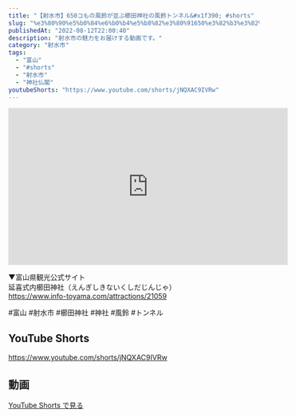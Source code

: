 ```yaml
---
title: "【射水市】650コもの風鈴が並ぶ櫛田神社の風鈴トンネル&#x1f390; #shorts"
slug: "%e3%80%90%e5%b0%84%e6%b0%b4%e5%b8%82%e3%80%91650%e3%82%b3%e3%82%82%e3%81%ae%e9%a2%a8%e9%88%b4%e3%81%8c%e4%b8%a6%e3%81%b6%e6%ab%9b%e7%94%b0%e7%a5%9e%e7%a4%be%e3%81%ae%e9%a2%a8%e9%88%b4%e3%83%88"
publishedAt: "2022-08-12T22:00:40"
description: "射水市の魅力をお届けする動画です。"
category: "射水市"
tags: 
  - "富山"
  - "#shorts"
  - "射水市"
  - "神社仏閣"
youtubeShorts: "https://www.youtube.com/shorts/jNQXAC9IVRw"
---
```


<iframe width="560" height="315" src="https://www.youtube.com/embed/yVXm5AFaosw" frameborder="0" allowfullscreen></iframe>

▼富山県観光公式サイト<br />
延喜式内櫛田神社（えんぎしきないくしだじんじゃ）<br />
https://www.info-toyama.com/attractions/21059

#富山 #射水市 #櫛田神社 #神社 #風鈴 #トンネル

## YouTube Shorts

https://www.youtube.com/shorts/jNQXAC9IVRw

## 動画

[YouTube Shorts で見る](https://www.youtube.com/shorts/jNQXAC9IVRw)

